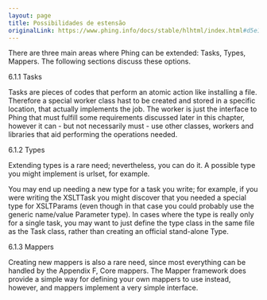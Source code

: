 ```yaml
---
layout: page
title: Possibilidades de estensão
originalLink: https://www.phing.info/docs/stable/hlhtml/index.html#d5e1687
---
```


There are three main areas where Phing can be extended: Tasks, Types, Mappers. The following sections discuss these options.

6.1.1 Tasks

Tasks are pieces of codes that perform an atomic action like installing a file. Therefore a special worker class hast to be created and stored in a specific location, that actually implements the job. The worker is just the interface to Phing that must fulfill some requirements discussed later in this chapter, however it can - but not necessarily must - use other classes, workers and libraries that aid performing the operations needed.

6.1.2 Types

Extending types is a rare need; nevertheless, you can do it. A possible type you might implement is urlset, for example.

You may end up needing a new type for a task you write; for example, if you were writing the XSLTTask you might discover that you needed a special type for XSLTParams (even though in that case you could probably use the generic name/value Parameter type). In cases where the type is really only for a single task, you may want to just define the type class in the same file as the Task class, rather than creating an official stand-alone Type.

6.1.3 Mappers

Creating new mappers is also a rare need, since most everything can be handled by the Appendix F, Core mappers. The Mapper framework does provide a simple way for defining your own mappers to use instead, however, and mappers implement a very simple interface.